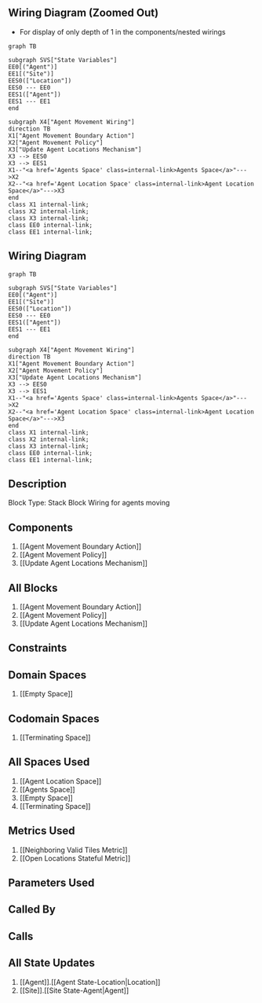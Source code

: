 ## Wiring Diagram (Zoomed Out)

- For display of only depth of 1 in the components/nested wirings
```mermaid
graph TB

subgraph SVS["State Variables"]
EE0[("Agent")]
EE1[("Site")]
EES0(["Location"])
EES0 --- EE0
EES1(["Agent"])
EES1 --- EE1
end

subgraph X4["Agent Movement Wiring"]
direction TB
X1["Agent Movement Boundary Action"]
X2["Agent Movement Policy"]
X3["Update Agent Locations Mechanism"]
X3 --> EES0
X3 --> EES1
X1--"<a href='Agents Space' class=internal-link>Agents Space</a>"--->X2
X2--"<a href='Agent Location Space' class=internal-link>Agent Location Space</a>"--->X3
end
class X1 internal-link;
class X2 internal-link;
class X3 internal-link;
class EE0 internal-link;
class EE1 internal-link;

```

## Wiring Diagram

```mermaid
graph TB

subgraph SVS["State Variables"]
EE0[("Agent")]
EE1[("Site")]
EES0(["Location"])
EES0 --- EE0
EES1(["Agent"])
EES1 --- EE1
end

subgraph X4["Agent Movement Wiring"]
direction TB
X1["Agent Movement Boundary Action"]
X2["Agent Movement Policy"]
X3["Update Agent Locations Mechanism"]
X3 --> EES0
X3 --> EES1
X1--"<a href='Agents Space' class=internal-link>Agents Space</a>"--->X2
X2--"<a href='Agent Location Space' class=internal-link>Agent Location Space</a>"--->X3
end
class X1 internal-link;
class X2 internal-link;
class X3 internal-link;
class EE0 internal-link;
class EE1 internal-link;

```

## Description

Block Type: Stack Block
Wiring for agents moving
## Components
1. [[Agent Movement Boundary Action]]
2. [[Agent Movement Policy]]
3. [[Update Agent Locations Mechanism]]

## All Blocks
1. [[Agent Movement Boundary Action]]
2. [[Agent Movement Policy]]
3. [[Update Agent Locations Mechanism]]

## Constraints

## Domain Spaces
1. [[Empty Space]]

## Codomain Spaces
1. [[Terminating Space]]

## All Spaces Used
1. [[Agent Location Space]]
2. [[Agents Space]]
3. [[Empty Space]]
4. [[Terminating Space]]

## Metrics Used
1. [[Neighboring Valid Tiles Metric]]
2. [[Open Locations Stateful Metric]]

## Parameters Used

## Called By

## Calls

## All State Updates
1. [[Agent]].[[Agent State-Location|Location]]
2. [[Site]].[[Site State-Agent|Agent]]

